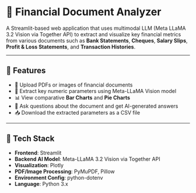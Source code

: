 # 📄 Financial Document Analyzer

A Streamlit-based web application that uses multimodal LLM (Meta LLaMA 3.2 Vision via Together API) to extract and visualize key financial metrics from various documents such as **Bank Statements**, **Cheques**, **Salary Slips**, **Profit & Loss Statements**, and **Transaction Histories**.

---

## 🚀 Features

- 📁 Upload PDFs or images of financial documents
- 🤖 Extract key numeric parameters using Meta-LLaMA Vision model
- 📊 View comparative **Bar Charts** and **Pie Charts**
- 💬 Ask questions about the document and get AI-generated answers
- 📥 Download the extracted parameters as a CSV file

---

## 🧱 Tech Stack

- **Frontend**: Streamlit
- **Backend AI Model**: Meta-LLaMA 3.2 Vision via Together API
- **Visualization**: Plotly
- **PDF/Image Processing**: PyMuPDF, Pillow
- **Environment Config**: python-dotenv
- **Language**: Python 3.x



